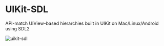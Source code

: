 # UIKit-SDL
API-match UIView-based hierarchies built in UIKit on Mac/Linux/Android using SDL2

![uikit-sdl](https://user-images.githubusercontent.com/10008938/27796338-f6831442-6009-11e7-8ec8-fa5e092136fe.png)
